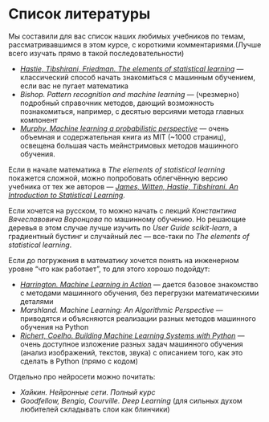 # Список литературы

Мы составили для вас список наших любимых учебников по темам, рассматривавшимся в этом курсе, с короткими комментариями.(Лучше всего изучать прямо в такой последовательности)
 * _[Hastie, Tibshirani, Friedman. The elements of statistical learning](http://statweb.stanford.edu/~tibs/ElemStatLearn/)_ — классический способ начать знакомиться с машинным обучением, если вас не пугает математика
 * _Bishop. Pattern recognition and machine learning_ — (чрезмерно) подробный справочник методов, дающий возможность познакомиться, например, с десятью версиями метода главных компонент
 * _[Murphy. Machine learning a probabilistic perspective](https://github.com/miptgirl/coursera_ml_and_data_analysis_spec/blob/master/learning_on_labeled_data/bonus/books/machine_learning_probabalistic_perspective.pdf)_ — очень объемная и содержательная книга из MIT (~1000 страниц), освещена большая часть мейнстримовых методов машинного обучения.

Если в начале математика в _The elements of statistical learning_ покажется сложной, можно попробовать облегчённую версию учебника от тех же авторов — _[James, Witten, Hastie, Tibshirani. An Introduction to Statistical Learning](http://www-bcf.usc.edu/~gareth/ISL/)_.

Если хочется на русском, то можно начать с лекций _Константина Вячеславовича Воронцова_ по машинному обучению. Но решающие деревья в этом случае лучше изучить по _User Guide scikit-learn_, а градиентный бустинг и случайный лес — все-таки по _The elements of statistical learning_.

Если до погружения в математику хочется понять на инженерном уровне “что как работает”, то для этого хорошо подойдут:
 * _[Harrington. Machine Learning in Action](https://github.com/miptgirl/coursera_ml_and_data_analysis_spec/blob/master/learning_on_labeled_data/bonus/books/machine_learning_in_action.pdf)_ — дается базовое знакомство с методами машинного обучения, без перегрузки математическими деталями
 * _Marshland. Machine Learning: An Algorithmic Perspective_ — приводятся и объясняются реализации разных методов машинного обучения на Python
 * _[Richert, Coelho. Building Machine Learning Systems with Python](https://github.com/miptgirl/coursera_ml_and_data_analysis_spec/blob/master/learning_on_labeled_data/bonus/books/building_ml_system_with_python.pdf)_ — очень доступное изложение разных задач машинного обучения (анализ изображений, текстов, звука) с описанием того, как это сделать в Python (прямо с кодом)

Отдельно про нейросети можно почитать:
 * _Хайкин. Нейронные сети. Полный курс_
 * _Goodfellow, Bengio, Courville. Deep Learning_ (для сильных духом любителей складывать слои как блинчики)
